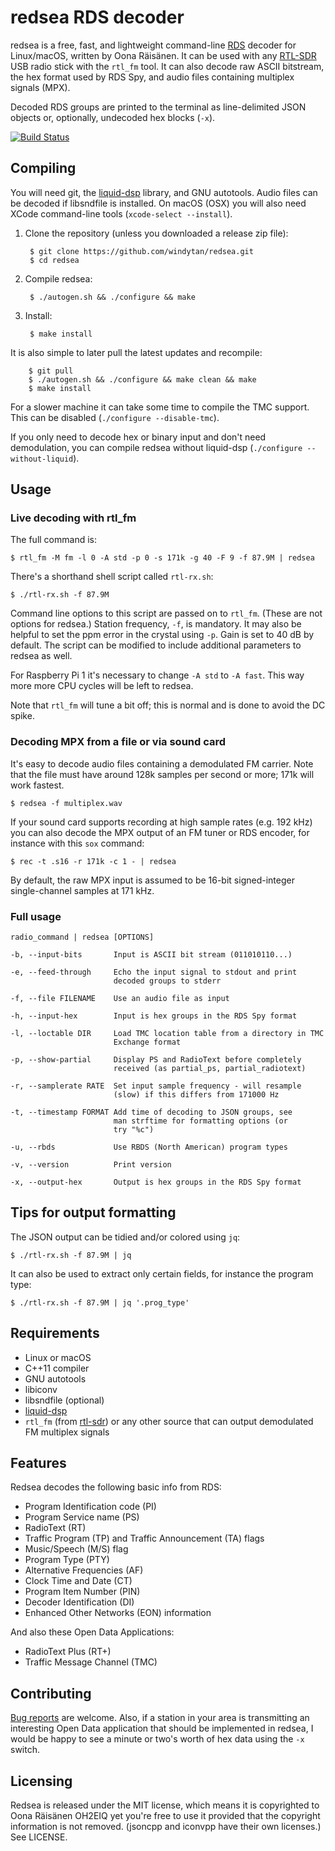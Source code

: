 # redsea RDS decoder

redsea is a free, fast, and lightweight command-line
[RDS](http://en.wikipedia.org/wiki/Radio_Data_System) decoder for Linux/macOS,
written by Oona Räisänen. It can be used with any
[RTL-SDR](http://www.rtl-sdr.com/about-rtl-sdr/) USB radio stick with the
`rtl_fm` tool. It can also decode raw ASCII bitstream, the hex format used by
RDS Spy, and audio files containing multiplex signals (MPX).

Decoded RDS groups are printed to the terminal as line-delimited JSON objects
or, optionally, undecoded hex blocks (`-x`).

[![Build Status](https://travis-ci.org/windytan/redsea.svg?branch=master)](https://travis-ci.org/windytan/redsea)

## Compiling

You will need git, the [liquid-dsp](https://github.com/jgaeddert/liquid-dsp)
library, and GNU autotools. Audio files can be decoded if libsndfile is
installed. On macOS (OSX) you will also need XCode command-line tools
(`xcode-select --install`).

1. Clone the repository (unless you downloaded a release zip file):

        $ git clone https://github.com/windytan/redsea.git
        $ cd redsea

2. Compile redsea:

        $ ./autogen.sh && ./configure && make

3. Install:

        $ make install

It is also simple to later pull the latest updates and recompile:

        $ git pull
        $ ./autogen.sh && ./configure && make clean && make
        $ make install

For a slower machine it can take some time to compile the TMC support. This can
be disabled (`./configure --disable-tmc`).

If you only need to decode hex or binary input and don't need demodulation,
you can compile redsea without liquid-dsp (`./configure --without-liquid`).

## Usage

### Live decoding with rtl_fm

The full command is:

    $ rtl_fm -M fm -l 0 -A std -p 0 -s 171k -g 40 -F 9 -f 87.9M | redsea

There's a shorthand shell script called `rtl-rx.sh`:

    $ ./rtl-rx.sh -f 87.9M

Command line options to this script are passed on to `rtl_fm`. (These are not
options for redsea.) Station frequency,
`-f`, is mandatory. It may also be helpful to set the ppm error in the
crystal using `-p`. Gain is set to 40 dB by default. The script can be modified
to include additional parameters to redsea as well.

For Raspberry Pi 1 it's necessary to change `-A std` to `-A fast`. This
way more more CPU cycles will be left to redsea.

Note that `rtl_fm` will tune a bit off; this is normal and is done to
avoid the DC spike.

### Decoding MPX from a file or via sound card

It's easy to decode audio files containing a demodulated FM carrier. Note that
the file must have around 128k samples per second or more; 171k will work
fastest.

    $ redsea -f multiplex.wav

If your sound card supports recording at high sample rates (e.g. 192 kHz) you
can also decode the MPX output of an FM tuner or RDS encoder, for instance
with this `sox` command:

    $ rec -t .s16 -r 171k -c 1 - | redsea

By default, the raw MPX input is assumed to be 16-bit signed-integer
single-channel samples at 171 kHz.

### Full usage

```
radio_command | redsea [OPTIONS]

-b, --input-bits       Input is ASCII bit stream (011010110...)

-e, --feed-through     Echo the input signal to stdout and print
                       decoded groups to stderr

-f, --file FILENAME    Use an audio file as input

-h, --input-hex        Input is hex groups in the RDS Spy format

-l, --loctable DIR     Load TMC location table from a directory in TMC
                       Exchange format

-p, --show-partial     Display PS and RadioText before completely
                       received (as partial_ps, partial_radiotext)

-r, --samplerate RATE  Set input sample frequency - will resample
                       (slow) if this differs from 171000 Hz

-t, --timestamp FORMAT Add time of decoding to JSON groups, see
                       man strftime for formatting options (or
                       try "%c")

-u, --rbds             Use RBDS (North American) program types

-v, --version          Print version

-x, --output-hex       Output is hex groups in the RDS Spy format
```

## Tips for output formatting

The JSON output can be tidied and/or colored using `jq`:

    $ ./rtl-rx.sh -f 87.9M | jq

It can also be used to extract only certain fields, for instance the program
type:

    $ ./rtl-rx.sh -f 87.9M | jq '.prog_type'

## Requirements

* Linux or macOS
* C++11 compiler
* GNU autotools
* libiconv
* libsndfile (optional)
* [liquid-dsp](https://github.com/jgaeddert/liquid-dsp)
* `rtl_fm` (from [rtl-sdr](http://sdr.osmocom.org/trac/wiki/rtl-sdr)) or any
   other source that can output demodulated FM multiplex signals

## Features

Redsea decodes the following basic info from RDS:

* Program Identification code (PI)
* Program Service name (PS)
* RadioText (RT)
* Traffic Program (TP) and Traffic Announcement (TA) flags
* Music/Speech (M/S) flag
* Program Type (PTY)
* Alternative Frequencies (AF)
* Clock Time and Date (CT)
* Program Item Number (PIN)
* Decoder Identification (DI)
* Enhanced Other Networks (EON) information

And also these Open Data Applications:

* RadioText Plus (RT+)
* Traffic Message Channel (TMC)

## Contributing

[Bug reports](https://github.com/windytan/redsea/issues) are welcome. Also, if a
station in your area is transmitting an interesting Open Data application that
should be implemented in redsea, I would be happy to see a minute or two's worth
of hex data using the `-x` switch.

## Licensing

Redsea is released under the MIT license, which means it is copyrighted to Oona
Räisänen OH2EIQ yet you're free to use it provided that the copyright
information is not removed. (jsoncpp and iconvpp have their own licenses.)
See LICENSE.
